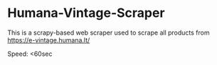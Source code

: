 # Humana-Vintage-Scraper

This is a scrapy-based web scraper used to scrape all products from https://e-vintage.humana.lt/

Speed: <60sec
